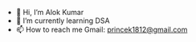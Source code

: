 - 👋 Hi, I’m Alok Kumar
- 🌱 I’m currently learning DSA
- 📫 How to reach me Gmail: princek1812@gmail.com

<!---
Alok-Kumar8/Alok-Kumar8 is a ✨ special ✨ repository because its `README.md` (this file) appears on your GitHub profile.
You can click the Preview link to take a look at your changes.
--->
